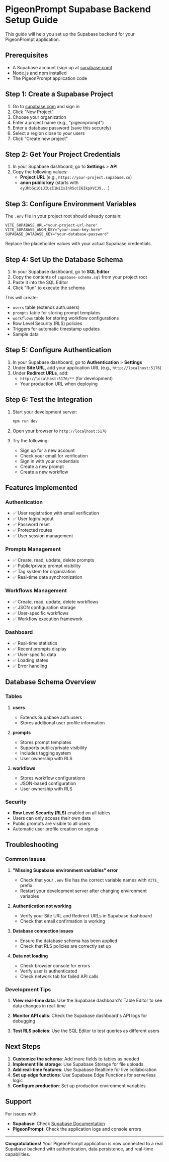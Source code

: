 # PigeonPrompt Supabase Backend Setup Guide

This guide will help you set up the Supabase backend for your PigeonPrompt application.

## Prerequisites

- A Supabase account (sign up at [supabase.com](https://supabase.com))
- Node.js and npm installed
- The PigeonPrompt application code

## Step 1: Create a Supabase Project

1. Go to [supabase.com](https://supabase.com) and sign in
2. Click "New Project"
3. Choose your organization
4. Enter a project name (e.g., "pigeonprompt")
5. Enter a database password (save this securely)
6. Select a region close to your users
7. Click "Create new project"

## Step 2: Get Your Project Credentials

1. In your Supabase dashboard, go to **Settings** > **API**
2. Copy the following values:
   - **Project URL** (e.g., `https://your-project.supabase.co`)
   - **anon public key** (starts with `eyJhbGciOiJIUzI1NiIsInR5cCI6IkpXVCJ9...`)

## Step 3: Configure Environment Variables

The `.env` file in your project root should already contain:

```env
VITE_SUPABASE_URL="your-project-url-here"
VITE_SUPABASE_ANON_KEY="your-anon-key-here"
SUPABASE_DATABASE_KEY="your-database-password"
```

Replace the placeholder values with your actual Supabase credentials.

## Step 4: Set Up the Database Schema

1. In your Supabase dashboard, go to **SQL Editor**
2. Copy the contents of `supabase-schema.sql` from your project root
3. Paste it into the SQL Editor
4. Click "Run" to execute the schema

This will create:
- `users` table (extends auth.users)
- `prompts` table for storing prompt templates
- `workflows` table for storing workflow configurations
- Row Level Security (RLS) policies
- Triggers for automatic timestamp updates
- Sample data

## Step 5: Configure Authentication

1. In your Supabase dashboard, go to **Authentication** > **Settings**
2. Under **Site URL**, add your application URL (e.g., `http://localhost:5176`)
3. Under **Redirect URLs**, add:
   - `http://localhost:5176/**` (for development)
   - Your production URL when deploying

## Step 6: Test the Integration

1. Start your development server:
   ```bash
   npm run dev
   ```

2. Open your browser to `http://localhost:5176`

3. Try the following:
   - Sign up for a new account
   - Check your email for verification
   - Sign in with your credentials
   - Create a new prompt
   - Create a new workflow

## Features Implemented

### Authentication
- ✅ User registration with email verification
- ✅ User login/logout
- ✅ Password reset
- ✅ Protected routes
- ✅ User session management

### Prompts Management
- ✅ Create, read, update, delete prompts
- ✅ Public/private prompt visibility
- ✅ Tag system for organization
- ✅ Real-time data synchronization

### Workflows Management
- ✅ Create, read, update, delete workflows
- ✅ JSON configuration storage
- ✅ User-specific workflows
- ✅ Workflow execution framework

### Dashboard
- ✅ Real-time statistics
- ✅ Recent prompts display
- ✅ User-specific data
- ✅ Loading states
- ✅ Error handling

## Database Schema Overview

### Tables

1. **users**
   - Extends Supabase auth.users
   - Stores additional user profile information

2. **prompts**
   - Stores prompt templates
   - Supports public/private visibility
   - Includes tagging system
   - User ownership with RLS

3. **workflows**
   - Stores workflow configurations
   - JSON-based configuration
   - User ownership with RLS

### Security

- **Row Level Security (RLS)** enabled on all tables
- Users can only access their own data
- Public prompts are visible to all users
- Automatic user profile creation on signup

## Troubleshooting

### Common Issues

1. **"Missing Supabase environment variables" error**
   - Check that your `.env` file has the correct variable names with `VITE_` prefix
   - Restart your development server after changing environment variables

2. **Authentication not working**
   - Verify your Site URL and Redirect URLs in Supabase dashboard
   - Check that email confirmation is working

3. **Database connection issues**
   - Ensure the database schema has been applied
   - Check that RLS policies are correctly set up

4. **Data not loading**
   - Check browser console for errors
   - Verify user is authenticated
   - Check network tab for failed API calls

### Development Tips

1. **View real-time data**: Use the Supabase dashboard's Table Editor to see data changes in real-time

2. **Monitor API calls**: Check the Supabase dashboard's API logs for debugging

3. **Test RLS policies**: Use the SQL Editor to test queries as different users

## Next Steps

1. **Customize the schema**: Add more fields to tables as needed
2. **Implement file storage**: Use Supabase Storage for file uploads
3. **Add real-time features**: Use Supabase Realtime for live collaboration
4. **Set up edge functions**: Use Supabase Edge Functions for serverless logic
5. **Configure production**: Set up production environment variables

## Support

For issues with:
- **Supabase**: Check [Supabase Documentation](https://supabase.com/docs)
- **PigeonPrompt**: Check the application logs and console errors

---

**Congratulations!** Your PigeonPrompt application is now connected to a real Supabase backend with authentication, data persistence, and real-time capabilities.
